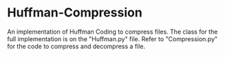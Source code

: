 # Huffman-Compression
An implementation of Huffman Coding to compress files. The class for the full implementation is on the "Huffman.py" file. Refer to "Compression.py" for the code to compress and decompress a file.
